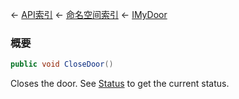 ← [API索引](Api-Index) ← [命名空间索引](Namespace-Index) ← [IMyDoor](Sandbox.ModAPI.Ingame.IMyDoor)

### 概要

```csharp
public void CloseDoor()
```

Closes the door. See [Status](Sandbox.ModAPI.Ingame.IMyDoor.Status) to get the current status.

